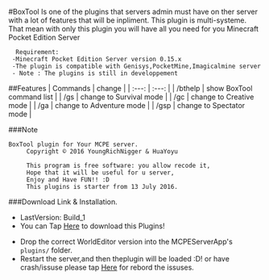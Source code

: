 #BoxTool
Is one of the plugins that servers admin must have on ther server with a lot of features that will be inpliment. This plugin is multi-systeme. That mean with only this plugin you will have all you need for you Minecraft Pocket Edition Server 

      Requirement:
     -Minecraft Pocket Edition Server version 0.15.x
     -The plugin is compatible with Genisys,PocketMine,Imagicalmine server
     - Note : The plugins is still in developpement

##Features
| Commands | change |
| :---: | :---: |
| /bthelp | show BoxTool command list |
| /gs | change to Survival mode |
| /gc | change to Creative mode |
| /ga | change to Adventure mode |
| /gsp | change to Spectator mode |

###Note
```
BoxTool plugin for Your MCPE server.
     Copyright © 2016 YoungRichNigger & HuaYoyu

     This program is free software: you allow recode it,
     Hope that it will be useful for u server,
     Enjoy and Have FUN!! :D
     This plugins is starter from 13 July 2016.
```

###Download Link & Installation.
* LastVersion: Build_1
* You can Tap [Here](https://gitlab.com/YoungRichNigger9/BoxTool/blob/master/BoxTool_vBuild_1.phar) to download this Plugins!
- Drop the correct WorldEditor version into the MCPEServerApp's `plugins/` folder.
- Restart the server,and then theplugin will be loaded :D! or have crash/issuse please tap [Here](https://github.com/YoungRichNigger9/BoxTool/issues) for rebord the issuses.
